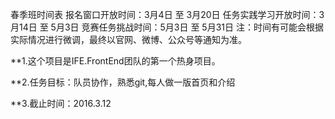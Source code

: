 春季班时间表
	 报名窗口开放时间：3月4日 至 3月20日
	 任务实践学习开放时间：3月14日 至 5月3日
	 竞赛任务挑战时间：5月3日 至 5月31日
	 注：时间有可能会根据实际情况进行微调，最终以官网、微博、公众号等通知为准。
	 
**1.这个项目是IFE.FrontEnd团队的第一个热身项目。

**2.任务目标：队员协作，熟悉git,每人做一版首页和介绍

**3.截止时间：2016.3.12
